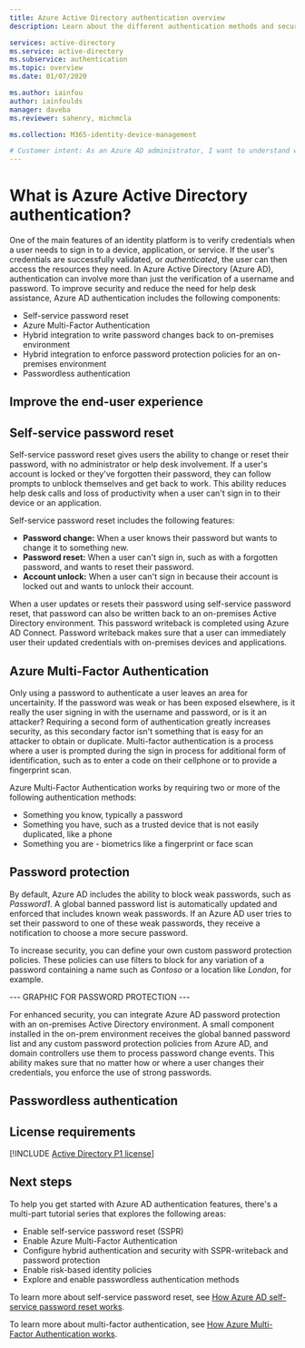 ```yaml
---
title: Azure Active Directory authentication overview
description: Learn about the different authentication methods and security features for user sign ins with Azure Active Directory.

services: active-directory
ms.service: active-directory
ms.subservice: authentication
ms.topic: overview
ms.date: 01/07/2020

ms.author: iainfou
author: iainfoulds
manager: daveba
ms.reviewer: sahenry, michmcla

ms.collection: M365-identity-device-management

# Customer intent: As an Azure AD administrator, I want to understand which Azure AD features I can use to secure sign-in and make the user authentication process safe and easy.
---
```

# What is Azure Active Directory authentication?

One of the main features of an identity platform is to verify credentials when a user needs to sign in to a device, application, or service. If the user's credentials are successfully validated, or *authenticated*, the user can then access the resources they need. In Azure Active Directory (Azure AD), authentication can involve more than just the verification of a username and password. To improve security and reduce the need for help desk assistance, Azure AD authentication includes the following components:

* Self-service password reset
* Azure Multi-Factor Authentication
* Hybrid integration to write password changes back to on-premises environment
* Hybrid integration to enforce password protection policies for an on-premises environment
* Passwordless authentication

## Improve the end-user experience



## Self-service password reset

Self-service password reset gives users the ability to change or reset their password, with no administrator or help desk involvement. If a user's account is locked or they've forgotten their password, they can follow prompts to unblock themselves and get back to work. This ability reduces help desk calls and loss of productivity when a user can't sign in to their device or an application.

Self-service password reset includes the following features:

* **Password change:** When a user knows their password but wants to change it to something new.
* **Password reset:** When a user can't sign in, such as with a forgotten password, and wants to reset their password.
* **Account unlock:** When a user can't sign in because their account is locked out and wants to unlock their account.

When a user updates or resets their password using self-service password reset, that password can also be written back to an on-premises Active Directory environment. This password writeback is completed using Azure AD Connect. Password writeback makes sure that a user can immediately user their updated credentials with on-premises devices and applications.

## Azure Multi-Factor Authentication

Only using a password to authenticate a user leaves an area for uncertainity. If the password was weak or has been exposed elsewhere, is it really the user signing in with the username and password, or is it an attacker? Requiring a second form of authentication greatly increases security, as this secondary factor isn't something that is easy for an attacker to obtain or duplicate. Multi-factor authentication is a process where a user is prompted during the sign in process for additional form of identification, such as to enter a code on their cellphone or to provide a fingerprint scan.

Azure Multi-Factor Authentication works by requiring two or more of the following authentication methods:

* Something you know, typically a password
* Something you have, such as a trusted device that is not easily duplicated, like a phone
* Something you are - biometrics like a fingerprint or face scan

## Password protection

By default, Azure AD includes the ability to block weak passwords, such as *Password1*. A global banned password list is automatically updated and enforced that includes known weak passwords. If an Azure AD user tries to set their password to one of these weak passwords, they receive a notification to choose a more secure password.

To increase security, you can define your own custom password protection policies. These policies can use filters to block for any variation of a password containing a name such as *Contoso* or a location like *London*, for example.

--- GRAPHIC FOR PASSWORD PROTECTION ---

For enhanced security, you can integrate Azure AD password protection with an on-premises Active Directory environment. A small component installed in the on-prem environment receives the global banned password list and any custom password protection policies from Azure AD, and domain controllers use them to process password change events. This ability makes sure that no matter how or where a user changes their credentials, you enforce the use of strong passwords.

## Passwordless authentication



## License requirements

[!INCLUDE [Active Directory P1 license](../../../includes/active-directory-p1-license.md)]

## Next steps

To help you get started with Azure AD authentication features, there's a multi-part tutorial series that explores the following areas:

* Enable self-service password reset (SSPR)
* Enable Azure Multi-Factor Authentication
* Configure hybrid authentication and security with SSPR-writeback and password protection
* Enable risk-based identity policies
* Explore and enable passwordless authentication methods

To learn more about self-service password reset, see [How Azure AD self-service password reset works](concept-sspr-howitworks.md).

To learn more about multi-factor authentication, see [How Azure Multi-Factor Authentication works](concept-mfa-howitworks.md).

